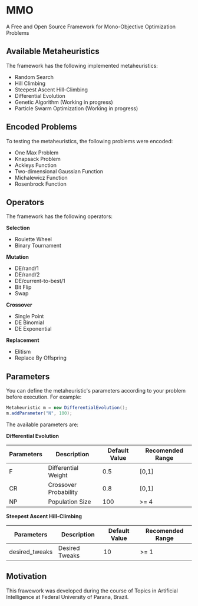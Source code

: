 # MMO

A Free and Open Source Framework for Mono-Objective Optimization Problems

Available Metaheuristics
---
The framework has the following implemented metaheuristics:

- Random Search
- Hill Climbing
- Steepest Ascent Hill-Climbing
- Differential Evolution
- Genetic Algorithm (Working in progress)
- Particle Swarm Optimization (Working in progress)

Encoded Problems
---
To testing the metaheuristics, the following problems were encoded:

- One Max Problem
- Knapsack Problem
- Ackleys Function
- Two-dimensional Gaussian Function
- Michalewicz Function
- Rosenbrock Function

Operators
--
The framework has the following operators:

**Selection**
- Roulette Wheel
- Binary Tournament

**Mutation**
- DE/rand/1
- DE/rand/2
- DE/current-to-best/1
- Bit Flip
- Swap

**Crossover**
- Single Point
- DE Binomial
- DE Exponential

**Replacement**
- Elitism
- Replace By Offspring

Parameters 
---
You can define the metaheuristic's parameters according to your problem before execution. For example:

```Java
Metaheuristic m = new DifferentialEvolution();
m.addParameter("N", 100);
```

The available parameters are:

**Differential Evolution**

| Parameters   | Description           | Default Value | Recomended Range |
|--------------|-----------------------|---------------|------------------|
| F            | Differential Weight   | 0.5           | [0,1]            |
| CR           | Crossover Probability | 0.8           | [0,1]            |
| NP           | Population Size       | 100           | >= 4             |

**Steepest Ascent Hill-Climbing**

| Parameters     | Description           | Default Value | Recomended Range |
|----------------|-----------------------|---------------|------------------|
| desired_tweaks | Desired Tweaks        | 10            | >= 1             |

Motivation
---
This frawework was developed during the course of Topics in Artificial Intelligence at Federal University of Parana, Brazil.



